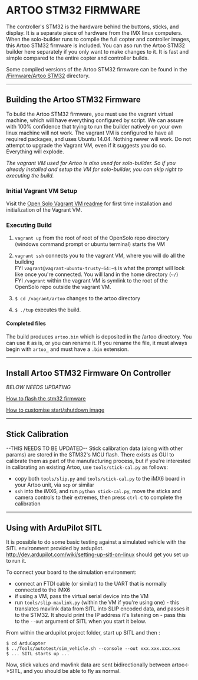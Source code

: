 # ARTOO STM32 FIRMWARE #

The controller's STM32 is the hardware behind the buttons, sticks, and display.  It is a separate piece of hardware from the IMX linux computers.  When the solo-builder runs to compile the full copter and controller images, this Artoo STM32 firmware is included.  You can aso run the Artoo STM32 builder here separately if you only want to make changes to it.  It is fast and simple compared to the entire copter and controller builds.

Some compiled versions of the Artoo STM32 firmware can be found in the [/Firmware/Artoo STM32](/Firmware/Artoo%20STM32) directory.

***

## Building the Artoo STM32 Firmware ##

To build the Artoo STM32 firmware, you must use the vagrant virtual machine, which will have everything configured by script. We can assure with 100% confidence that trying to run the builder natively on your own linux machine will not work.  The vagrant VM is configured to have all required packages, and uses Ubuntu 14.04.  Nothing newer will work.  Do not attempt to upgrade the Vagrant VM, even if it suggests you do so.  Everything will explode.

_The vagrant VM used for Artoo is also used for solo-builder.  So if you already installed and setup the VM for solo-builder, you can skip right to executing the build._

### Initial Vagrant VM Setup ###

Visit the [Open Solo Vagrant VM readme](/vagrant_readme.md) for first time installation and initialization of the Vagrant VM.

### Executing Build ###

 1. `vagrant up` from the root of root of the OpenSolo repo directory (windows command prompt or ubuntu terminal) starts the VM
 
 2. `vagrant ssh` connects you to the vagrant VM, where you will do all the building  
 FYI `vagrant@vagrant-ubuntu-trusty-64:~$` is what the prompt will look like once you're connected. You will land in the home directory (`~/`)  
 FYI `/vagrant` within the vagrant VM is symlink to the root of the OpenSolo repo outside the vagrant VM.
 
 3. `$ cd /vagrant/artoo` changes to the artoo directory

 4. `$ ./tup` executes the build.

 #### Completed files ####
 
 The build produces `artoo.bin` which is deposited in the /artoo directory.  You can use it as is, or you can rename it.  If you rename the file, it must always begin with `artoo_` and must have a `.bin` extension.

***

## Install Artoo STM32 Firmware On Controller ##

_BELOW NEEDS UPDATING_

[How to flash the stm32 firmware](/artoo/flash-custom-firmware.md)

[How to customise start/shutdown image](/artoo/customisation/custom-boot-screen.md)

***

## Stick Calibration ##

--THIS NEEDS TO BE UPDATED--
Stick calibration data (along with other params) are stored in the STM32's MCU flash. There exists as GUI to calibrate them as part of the manufacturing process, but if you're interested in calibrating an existing Artoo, use `tools/stick-cal.py` as follows:

* copy both `tools/slip.py` and `tools/stick-cal.py` to the iMX6 board in your Artoo unit, via `scp` or similar
* `ssh` into the iMX6, and run `python stick-cal.py`, move the sticks and camera controls to their extremes, then press `ctrl-C` to complete the calibration

***

## Using with ArduPilot SITL ##

It is possible to do some basic testing against a simulated vehicle with the SITL environment provided by ardupilot. http://dev.ardupilot.com/wiki/setting-up-sitl-on-linux should get you set up to run it.

To connect your board to the simulation environment:

* connect an FTDI cable (or similar) to the UART that is normally connected to the iMX6
* if using a VM, pass the virtual serial device into the VM
* run `tools/slip-mavlink.py` (within the VM if you're using one) - this translates mavlink data from SITL into SLIP encoded data, and passes it to the STM32. It should print the IP address it's listening on - pass this to the `--out` argument of SITL when you start it below.

From within the ardupilot project folder, start up SITL and then :

    $ cd ArduCopter
    $ ../Tools/autotest/sim_vehicle.sh --console --out xxx.xxx.xxx.xxx
    $ ... SITL starts up ...

Now, stick values and mavlink data are sent bidirectionally between artoo<->SITL, and you should be able to fly as normal.
